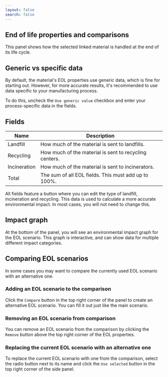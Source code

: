 ```yaml
---
layout: false
search: false
---
```


<script setup>
import { useData } from 'vitepress'
import MinidocStyles from '../MinidocStyles.vue'
const { site, frontmatter } = useData()
</script>

<MinidocStyles />

## End of life properties and comparisons

This panel shows how the selected linked material is handled at the end of its life cycle.

## Generic vs specific data

By default, the material's EOL properties use generic data, which is fine for starting out. However, for more accurate results, it's recommended to use data specific to your manufacturing process.

To do this, uncheck the `Use generic value` checkbox and enter your process-specific data in the fields.

## Fields

| Name | Description |
| --- | --- |
| Landfill | How much of the material is sent to landfills. |
| Recycling | How much of the material is sent to recycling centers. |
| Incineration | How much of the material is sent to incinerators. |
| Total | The sum of all EOL fields. This must add up to 100%. |

All fields feature a button where you can edit the type of landfill, incineration and recycling. This data is used to calculate a more accurate environmental impact. In most cases, you will not need to change this.

## Impact graph

At the bottom of the panel, you will see an environmental impact graph for the EOL scenario. This graph is interactive, and can show data for multiple different impact categories.

## Comparing EOL scenarios

In some cases you may want to compare the currently used EOL scenario with an alternative one.

### Adding an EOL scenario to the comparison
Click the `Compare` button in the top right corner of the panel to create an alternative EOL scenario. You can fill it out just like the main scenario.

### Removing an EOL scenario from comparison
You can remove an EOL scenario from the comparison by clicking the `Remove` button above the top right corner of the EOL properties.

### Replacing the current EOL scenario with an alternative one
To replace the current EOL scenario with one from the comparison, select the radio button next to its name and click the `Use selected` button in the top right corner of the side panel.
